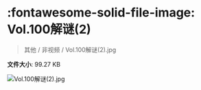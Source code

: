 # :fontawesome-solid-file-image: Vol.100解谜(2)

> 其他 / 非视频 / Vol.100解谜(2).jpg

**文件大小**: 99.27 KB

<img src="https://file.hsyhx.top/archive/其他/非视频/Vol.100解谜(2).jpg"  alt="Vol.100解谜(2).jpg" />